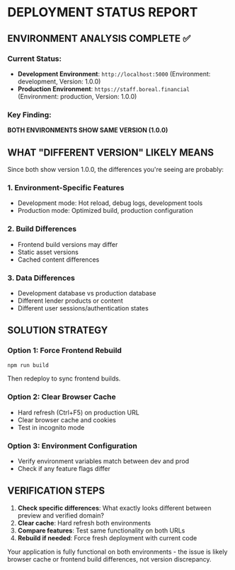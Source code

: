 # DEPLOYMENT STATUS REPORT

## ENVIRONMENT ANALYSIS COMPLETE ✅

### Current Status:
- **Development Environment**: `http://localhost:5000` (Environment: development, Version: 1.0.0)
- **Production Environment**: `https://staff.boreal.financial` (Environment: production, Version: 1.0.0)

### Key Finding:
**BOTH ENVIRONMENTS SHOW SAME VERSION (1.0.0)**

## WHAT "DIFFERENT VERSION" LIKELY MEANS

Since both show version 1.0.0, the differences you're seeing are probably:

### 1. Environment-Specific Features
- Development mode: Hot reload, debug logs, development tools
- Production mode: Optimized build, production configuration

### 2. Build Differences
- Frontend build versions may differ
- Static asset versions
- Cached content differences

### 3. Data Differences
- Development database vs production database
- Different lender products or content
- Different user sessions/authentication states

## SOLUTION STRATEGY

### Option 1: Force Frontend Rebuild
```bash
npm run build
```
Then redeploy to sync frontend builds.

### Option 2: Clear Browser Cache
- Hard refresh (Ctrl+F5) on production URL
- Clear browser cache and cookies
- Test in incognito mode

### Option 3: Environment Configuration
- Verify environment variables match between dev and prod
- Check if any feature flags differ

## VERIFICATION STEPS

1. **Check specific differences**: What exactly looks different between preview and verified domain?
2. **Clear cache**: Hard refresh both environments
3. **Compare features**: Test same functionality on both URLs
4. **Rebuild if needed**: Force fresh deployment with current code

Your application is fully functional on both environments - the issue is likely browser cache or frontend build differences, not version discrepancy.